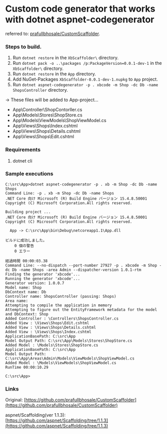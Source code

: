 Custom code generator that works with dotnet aspnet-codegenerator
===

referred to: [prafullbhosale/CustomScaffolder](https://github.com/prafullbhosale/CustomScaffolder).


### Steps to build.
1. Run `dotnet restore` in the `XbScaffolder\` directory.
2. Run `dotnet pack -o ..\packages /p:PackageVersion=0.0.1-dev-1` in the `XbScaffolder\` directory.
3. Run `dotnet restore` in the `App` directory.
4. Add NuGet-Packages `XbScaffolder-0.0.1-dev-1.nupkg` to `App` project.
5. Run `dotnet aspnet-codegenerator -p . xbcode -m Shop -dc Db -name ShopsController` directory.


-> These files will be added to App-project...

* App\Controller\ShopContorller.cs
* App\Models\Stores\ShopStore.cs
* App\Models\ViewModels\ShopViewModel.cs
* App\Views\Shops\Index.cshtml
* App\Views\Shops\Details.cshtml
* App\Views\Shops\Edit.cshtml

### Requirements
1. dotnet cli

### Sample executions

```
C:\src\App>dotnet aspnet-codegenerator -p . xb -m Shop -dc Db -name Shops
Command Line: -p . xb -m Shop -dc Db -name Shops
.NET Core 向け Microsoft (R) Build Engine バージョン 15.4.8.50001
Copyright (C) Microsoft Corporation.All rights reserved.

Building project ...
.NET Core 向け Microsoft (R) Build Engine バージョン 15.4.8.50001
Copyright (C) Microsoft Corporation.All rights reserved.

  App -> C:\src\App\bin\Debug\netcoreapp1.1\App.dll

ビルドに成功しました。
    0 個の警告
    0 エラー

経過時間 00:00:03.38
Command Line: --no-dispatch --port-number 27927 -p . xbcode -m Shop -dc Db -name Shops -area Admin --dispatcher-version 1.0.1-rtm
Finding the generator 'xbcode'...
Running the generator 'xbcode'...
Generator version: 1.0.0.7
Model name: Shop
DbContext name: Db
Controller name: ShopsController (passing: Shops)
Area name:
Attempting to compile the application in memory
Attempting to figure out the EntityFramework metadata for the model and DbContext: Shop
Added Controller : \Controllers\ShopsController.cs
Added View : \Views\Shops\Edit.cshtml
Added View : \Views\Shops\Details.cshtml
Added View : \Views\Shops\Index.cshtml
ApplicationBasePath: C:\src\App
Model Output Path: C:\src\App\Models\Stores\ShopStore.cs
Added Model : \Models\Stores\ShopStore.cs
ApplicationBasePath: C:\src\App
Model Output Path: C:\src\App\Areas\Admin\Models\ViewModels\ShopViewModel.cs
Added Model : \Models\ViewModels\ShopViewModel.cs
RunTime 00:00:10.29

C:\src\App>
```

### Links
Original:
[https://github.com/prafullbhosale/CustomScaffolder](https://github.com/prafullbhosale/CustomScaffolder)

aspnet/Scaffolding(ver 1.1.3):
[https://github.com/aspnet/Scaffolding/tree/1.1.3](https://github.com/aspnet/Scaffolding/tree/1.1.3)
